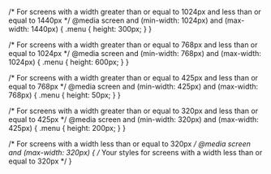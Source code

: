 /* For screens with a width greater than or equal to 1024px and less than or equal to 1440px */
@media screen and (min-width: 1024px) and (max-width: 1440px) {
  .menu {
    height: 300px;
  }
}

/* For screens with a width greater than or equal to 768px and less than or equal to 1024px */
@media screen and (min-width: 768px) and (max-width: 1024px) {
  .menu {
    height: 600px;
  }
}

/* For screens with a width greater than or equal to 425px and less than or equal to 768px */
@media screen and (min-width: 425px) and (max-width: 768px) {
  .menu {
    height: 50px;
  }
}

/* For screens with a width greater than or equal to 320px and less than or equal to 425px */
@media screen and (min-width: 320px) and (max-width: 425px) {
  .menu {
    height: 200px;
  }
}

/* For screens with a width less than or equal to 320px */
@media screen and (max-width: 320px) {
  /* Your styles for screens with a width less than or equal to 320px */
}